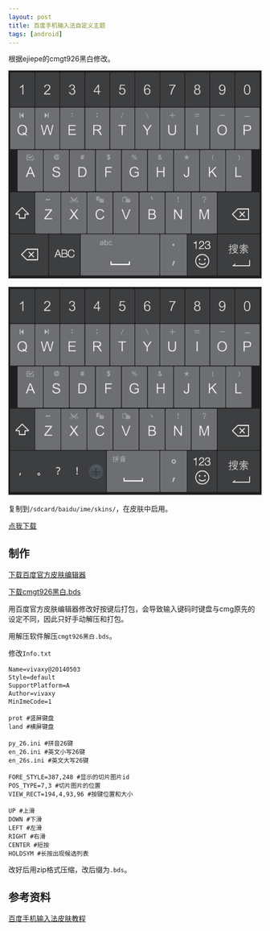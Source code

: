 ```yaml
---
layout: post
title: 百度手机输入法自定义主题
tags: [android]
---
```


根据ejiepe的cmgt926黑白修改。

![en](/image/2014-05-03-baidu-input-custom-theme/en.jpg)

![ch](/image/2014-05-03-baidu-input-custom-theme/ch.jpg)

复制到`/sdcard/baidu/ime/skins/`，在皮肤中启用。

[点我下载][1]

## 制作

[下载百度官方皮肤编辑器][2]

[下载cmgt926黑白.bds][3]

用百度官方皮肤编辑器修改好按键后打包，会导致输入键码时键盘与cmg原先的设定不同，因此只好手动解压和打包。

用解压软件解压`cmgt926黑白.bds`。

修改`Info.txt`

```
Name=vivaxy@20140503
Style=default
SupportPlatform=A
Author=vivaxy
MinImeCode=1

prot #竖屏键盘
land #横屏键盘

py_26.ini #拼音26键
en_26.ini #英文小写26键
en_26s.ini #英文大写26键

FORE_STYLE=387,248 #显示的切片图片id
POS_TYPE=7,3 #切片图片的位置
VIEW_RECT=194,4,93,96 #按键位置和大小

UP #上滑
DOWN #下滑
LEFT #左滑
RIGHT #右滑
CENTER #短按
HOLDSYM #长按出现候选列表
```

改好后用zip格式压缩，改后缀为`.bds`。

## 参考资料

[百度手机输入法皮肤教程][4]


  [1]: http://pan.baidu.com/s/1qWNOQ5m
  [2]: http://r6.mo.baidu.com/web/is/index/
  [3]: http://pan.baidu.com/share/link?uk=3321957458&shareid=1043105502#dir/path=/cmg%E8%81%AA%E6%98%8E%E7%8B%97%E7%99%BE%E5%BA%A6%E6%89%8B%E6%9C%BA%E8%BE%93%E5%85%A5%E6%B3%95%E7%9A%AE%E8%82%A4/2013%E5%B9%B412%E6%9C%8817%E6%97%A5/T926---26%E9%94%AE%2bT9%E4%B9%9D%E5%AE%AB%E6%A0%BC%E5%B8%83%E5%B1%80/%E9%BB%91%E7%99%BD%E5%AF%86%E9%9B%86%E6%8C%89%E9%94%AE
  [4]: http://tieba.baidu.com/p/2038495547

